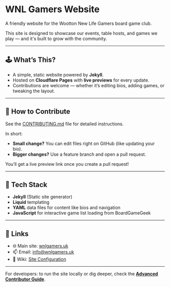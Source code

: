 # WNL Gamers Website

A friendly website for the Wootton New Life Gamers board game club.

This site is designed to showcase our events, table hosts, and games we play — and it's built to grow with the community.

---

## 🕹️ What’s This?

- A simple, static website powered by **Jekyll**.
- Hosted on **Cloudflare Pages** with **live previews** for every update.
- Contributions are welcome — whether it’s editing bios, adding games, or tweaking the layout.

---

## 🚀 How to Contribute

See the [CONTRIBUTING.md](./.github/CONTRIBUTING.md) file for detailed instructions.

In short:
- **Small change?** You can edit files right on GitHub (like updating your bio).
- **Bigger changes?** Use a feature branch and open a pull request.

You’ll get a live preview link once you create a pull request!

---

## 🔧 Tech Stack

- **Jekyll** (Static site generator)
- **Liquid** templating
- **YAML** data files for content like bios and navigation
- **JavaScript** for interactive game list loading from BoardGameGeek

---

## 🔗 Links

- 🌐 Main site: [wnlgamers.uk](https://wnlgamers.uk)
- 📫 Email: [info@wnlgamers.uk](mailto:info@wnlgamers.uk)
- 🧠 Wiki: [Site Configuration](https://github.com/wnlgamers/website/wiki/Site-Configuration)

---

For developers: to run the site locally or dig deeper, check the **[Advanced Contributor Guide](https://github.com/wnlgamers/website/wiki/Advanced-Workflow-for-Contributing)**.
